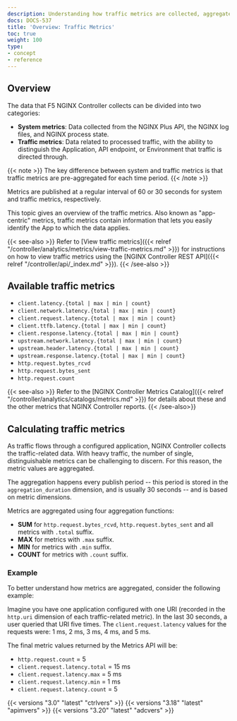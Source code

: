 ```yaml
---
description: Understanding how traffic metrics are collected, aggregated, and reported.
docs: DOCS-537
title: 'Overview: Traffic Metrics'
toc: true
weight: 100
type:
- concept
- reference
---
```



## Overview

The data that F5 NGINX Controller collects can be divided into two categories:

- **System metrics**: Data collected from the NGINX Plus API, the NGINX log files, and NGINX process state.
- **Traffic metrics**: Data related to processed traffic, with the ability to distinguish the Application, API endpoint, or Environment that traffic is directed through.

{{< note >}}
The key difference between system and traffic metrics is that traffic metrics are pre-aggregated for each time period.
{{< /note >}}

Metrics are published at a regular interval of 60 or 30 seconds for system and traffic metrics, respectively.

This topic gives an overview of the traffic metrics. Also known as "app-centric" metrics, traffic metrics contain information that lets you easily identify the App to which the data applies.

{{< see-also >}}
Refer to [View traffic metrics]({{< relref "/controller/analytics/metrics/view-traffic-metrics.md" >}}) for instructions on how to view traffic metrics using the [NGINX Controller REST API]({{< relref "/controller/api/_index.md" >}}).
{{< /see-also >}}

## Available traffic metrics

- `client.latency.{total | max | min | count}`
- `client.network.latency.{total | max | min | count}`
- `client.request.latency.{total | max | min | count}`
- `client.ttfb.latency.{total | max | min | count}`
- `client.response.latency.{total | max | min | count}`
- `upstream.network.latency.{total | max | min | count}`
- `upstream.header.latency.{total | max | min | count}`
- `upstream.response.latency.{total | max | min | count}`
- `http.request.bytes_rcvd`
- `http.request.bytes_sent`
- `http.request.count`

{{< see-also >}}
Refer to the [NGINX Controller Metrics Catalog]({{< relref "/controller/analytics/catalogs/metrics.md" >}}) for details about these and the other metrics that NGINX Controller reports.
{{< /see-also>}}

## Calculating traffic metrics

As traffic flows through a configured application, NGINX Controller collects the traffic-related data. With heavy traffic, the number of single, distinguishable metrics can be challenging to discern. For this reason, the metric values are aggregated.

The aggregation happens every publish period -- this period is stored in the `aggregation_duration` dimension, and is usually 30 seconds -- and is based on metric dimensions.

Metrics are aggregated using four aggregation functions:

- **SUM** for `http.request.bytes_rcvd`, `http.request.bytes_sent` and all metrics with `.total` suffix.
- **MAX** for metrics with `.max` suffix.
- **MIN** for metrics with `.min` suffix.
- **COUNT** for metrics with `.count` suffix.

### Example

To better understand how metrics are aggregated, consider the following example:

Imagine you have one application configured with one URI (recorded in the `http.uri` dimension of each traffic-related metric). In the last 30 seconds, a user queried that URI five times. The `client.request.latency` values for the requests were: 1 ms, 2 ms, 3 ms, 4 ms, and 5 ms.

The final metric values returned by the Metrics API will be:

- `http.request.count` = 5
- `client.request.latency.total` = 15 ms
- `client.request.latency.max` = 5 ms
- `client.request.latency.min` = 1 ms
- `client.request.latency.count` = 5

{{< versions "3.0" "latest" "ctrlvers" >}}
{{< versions "3.18" "latest" "apimvers" >}}
{{< versions "3.20" "latest" "adcvers" >}}
